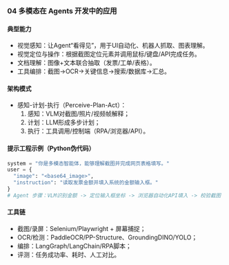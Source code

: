 ### 04 多模态在 Agents 开发中的应用

#### 典型能力
- 视觉感知：让Agent“看得见”，用于UI自动化、机器人抓取、图表理解。
- 视觉定位与操作：根据截图定位元素并调用鼠标/键盘/API完成任务。
- 文档理解：图像+文本联合抽取（发票/工单/表格）。
- 工具编排：截图->OCR->关键信息->搜索/数据库->汇总。

#### 架构模式
- 感知-计划-执行（Perceive-Plan-Act）：
  1) 感知：VLM对截图/照片/视频帧解释；
  2) 计划：LLM形成多步计划；
  3) 执行：工具调用/控制端（RPA/浏览器/API）。

#### 提示工程示例（Python伪代码）
```python
system = "你是多模态智能体，能够理解截图并完成网页表格填写。"
user = {
  "image": "<base64_image>",
  "instruction": "读取发票金额并填入系统的金额输入框。"
}
# Agent 步骤：VLM识别金额 -> 定位输入框坐标 -> 浏览器自动化API填入 -> 校验截图
```

#### 工具链
- 截图/录屏：Selenium/Playwright + 屏幕捕捉；
- OCR/检测：PaddleOCR/PP-Structure、GroundingDINO/YOLO；
- 编排：LangGraph/LangChain/RPA脚本；
- 评测：任务成功率、耗时、人工对比。



